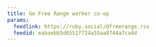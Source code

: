```yaml
---
title: Go Free Range worker co-op
params:
  feedlink: https://ruby.social/@freerange.rss
  feedid: eabaebb5d6551f724a55aa8744a7ca4d
---
```

